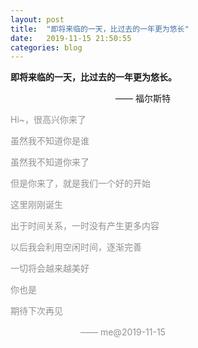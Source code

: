 ```yaml
---
layout: post
title:  "即将来临的一天，比过去的一年更为悠长"
date:   2019-11-15 21:50:55
categories: blog
---
```

**即将来临的一天，比过去的一年更为悠长。** 

　　　　　　　　　　　　—— 福尔斯特

 
<font color="#919191">
<p>Hi~，很高兴你来了</p>

<p>虽然我不知道你是谁</p>

<p>虽然我不知道你来了</p>

<p>但是你来了，就是我们一个好的开始</p>

<p>这里刚刚诞生</p>

<p>出于时间关系，一时没有产生更多内容</p>

<p>以后我会利用空闲时间，逐渐完善</p>

<p>一切将会越来越美好</p>

<p>你也是</p>

<p>期待下次再见</p>

<p>　　　　　　　　—— me@2019-11-15</p>
</font>


